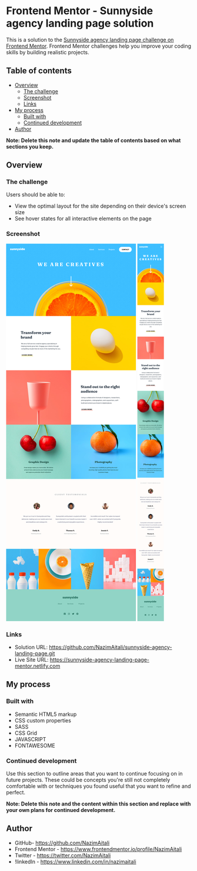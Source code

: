 # Frontend Mentor - Sunnyside agency landing page solution

This is a solution to the [Sunnyside agency landing page challenge on Frontend Mentor](https://www.frontendmentor.io/challenges/sunnyside-agency-landing-page-7yVs3B6ef). Frontend Mentor challenges help you improve your coding skills by building realistic projects.

## Table of contents

- [Overview](#overview)
  - [The challenge](#the-challenge)
  - [Screenshot](#screenshot)
  - [Links](#links)
- [My process](#my-process)
  - [Built with](#built-with)
  - [Continued development](#continued-development)
- [Author](#author)

**Note: Delete this note and update the table of contents based on what sections you keep.**

## Overview

### The challenge

Users should be able to:

- View the optimal layout for the site depending on their device's screen size
- See hover states for all interactive elements on the page

### Screenshot

![](https://github.com/NazimAitali/sunnyside-agency-landing-page/blob/master/Desktop%20screenshot%201440px.png)
![](https://github.com/NazimAitali/sunnyside-agency-landing-page/blob/master/Mobile%20screenshot%20375px.png)

### Links

- Solution URL: https://github.com/NazimAitali/sunnyside-agency-landing-page.git
- Live Site URL: https://sunnyside-agency-landing-page-mentor.netlify.com

## My process

### Built with

- Semantic HTML5 markup
- CSS custom properties
- SASS
- CSS Grid
- JAVASCRIPT
- FONTAWESOME

### Continued development

Use this section to outline areas that you want to continue focusing on in future projects. These could be concepts you're still not completely comfortable with or techniques you found useful that you want to refine and perfect.

**Note: Delete this note and the content within this section and replace with your own plans for continued development.**

## Author

- GitHub- https://github.com/NazimAitali
- Frontend Mentor - https://www.frontendmentor.io/profile/NazimAitali
- Twitter - https://twitter.com/NazimAitali
- !linkedIn - https://www.linkedin.com/in/nazimaitali
